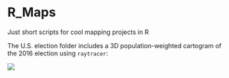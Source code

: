 # R_Maps

Just short scripts for cool mapping projects in R

The U.S. election folder includes a 3D population-weighted cartogram of the 2016 election using `raytracer`:

![](https://raw.githubusercontent.com/my-cabbages/R_Maps/master/US%20Election%203D%20Cartogram/map1.png)
